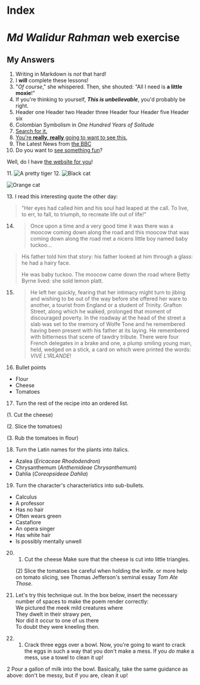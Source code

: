 # Index
# _Md Walidur Rahman_ **web exercise**
## My Answers
1. Writing in Markdown is _not_ that hard!
2. I **will** complete these lessons!
3. "_Of course_," she whispered. Then, she shouted: "All I need is **a little moxie**!"
4. If you're thinking to yourself, **_This is unbelievable_**, you'd probably be right.
5. Header one
Header two
Header three
Header four
Header five
Header six
6. Colombian Symbolism in _One Hundred Years of Solitude_
7. [Search for it.](www.google.com)
8. [You're **really, really** going to want to see this.](www.dailykitten.com)
9. The Latest News from [the BBC](www.bbc.com/news)
10. Do you want to [see something fun][a fun place]?

Well, do I have [the website for you][another fun place]!

[a fun place]: www.zombo.com
[another fun place]: www.stumbleupon.com
11. ![A pretty tiger](https://upload.wikimedia.org/wikipedia/commons/5/56/Tiger.50.jpg)
12. ![Black cat][Black]

![Orange cat][Orange]

[Black]: https://upload.wikimedia.org/wikipedia/commons/a/a3/81_INF_DIV_SSI.jpg

[Orange]: http://icons.iconarchive.com/icons/google/noto-emoji-animals-nature/256/22221-cat-icon.png
13. I read this interesting quote the other day:

>"Her eyes had called him and his soul had leaped at the call. To live, to err, to fall, to triumph, to recreate life out of life!"
14. >Once upon a time and a very good time it was there was a moocow coming down along the road and this moocow that was coming down along the road met a nicens little boy named baby tuckoo...
>
>His father told him that story: his father looked at him through a glass: he had a hairy face.
>
>He was baby tuckoo. The moocow came down the road where Betty Byrne lived: she sold lemon platt.
15. >He left her quickly, fearing that her intimacy might turn to jibing and wishing to be out of the way before she offered her ware to another, a tourist from England or a student of Trinity. Grafton Street, along which he walked, prolonged that moment of discouraged poverty. In the roadway at the head of the street a slab was set to the memory of Wolfe Tone and he remembered having been present with his father at its laying. He remembered with bitterness that scene of tawdry tribute. There were four French delegates in a brake and one, a plump smiling young man, held, wedged on a stick, a card on which were printed the words: _VIVE L'IRLANDE_!
16. Bullet points
* Flour
* Cheese
* Tomatoes
17. Turn the rest of the recipe into an ordered list.

(1. Cut the cheese) 

(2. Slice the tomatoes)

(3. Rub the tomatoes in flour)

18. Turn the Latin names for the plants into italics.
* Azalea (_Ericaceae Rhododendron_)
* Chrysanthemum (_Anthemideae Chrysanthemum_)
* Dahlia (_Coreopsideae Dahlia_)
19. Turn the character's characteristics into sub-bullets.
* Calculus
 * A professor
 * Has no hair
 * Often wears green
* Castafiore
 * An opera singer
 * Has white hair
 * Is possibly mentally unwell

 20. 1. Cut the cheese
 Make sure that the cheese is cut into little triangles.

     (2) Slice the tomatoes
 be careful when holding the knife.
 or more help on tomato slicing, see Thomas Jefferson's     seminal essay _Tom Ate Those_.
 21. Let's try this technique out. In the box below, insert the necessary number of spaces to make the poem render correctly:   
  We pictured the meek mild creatures where  
They dwelt in their strawy pen,  
Nor did it occur to one of us there  
To doubt they were kneeling then.
22. 1. Crack three eggs over a bowl.
Now, you're going to want to crack the eggs in such a way that you don't make a mess.
If you _do_ make a mess, use a towel to clean it up!

   2  Pour a gallon of milk into the bowl.
 Basically, take the same guidance as above: don't be messy, but if you are, clean it up!

